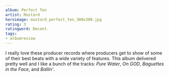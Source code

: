```yaml
---
album: Perfect Ten
artist: Mustard
heroimage: mustard_perfect_ten_300x300.jpg
rating: 3
ratingword: Decent.
tags:
- albumreview
---
```

I really love these producer records where producers get to show of some of
their best beats with a wide variety of features. This album delivered pretty
well and I like a bunch of the tracks: _Pure Water_, _On GOD_, _Baguettes in the
Face_, and _Ballin'_.

